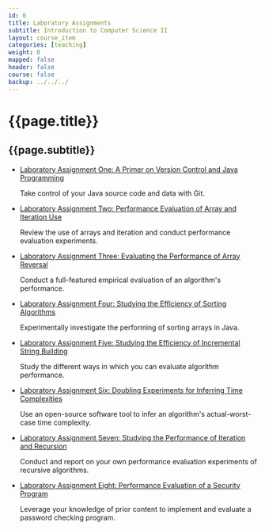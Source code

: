 ```yaml
---
id: 0
title: Laboratory Assignments
subtitle: Introduction to Computer Science II
layout: course_item
categories: [teaching]
weight: 0
mapped: false
header: false
course: false
backup: ../../../
---
```


# {{page.title}}

## {{page.subtitle}}

<ul>

<li><a href="{{site.baseurl}}teaching/cs112F2016/provide/labs/lab1/cs112F2016_lab01.pdf">Laboratory Assignment One: A Primer on Version Control and Java Programming</a> <p>Take control of your Java source code and data with Git.</p>

<li><a href="{{site.baseurl}}teaching/cs112F2016/provide/labs/lab2/cs112F2016_lab02.pdf">Laboratory Assignment Two: Performance Evaluation of Array and Iteration Use</a> <p>Review the use of arrays and iteration and conduct performance evaluation experiments.</p>

<li><a href="{{site.baseurl}}teaching/cs112F2016/provide/labs/lab3/cs112F2016_lab03.pdf">Laboratory Assignment Three: Evaluating the Performance of Array Reversal</a> <p>Conduct a full-featured empirical evaluation of an algorithm's performance.</p>

<li><a href="{{site.baseurl}}teaching/cs112F2016/provide/labs/lab4/cs112F2016_lab04.pdf">Laboratory Assignment Four: Studying the Efficiency of Sorting Algorithms</a> <p>Experimentally investigate the performing of sorting arrays in Java.</p>

<li><a href="{{site.baseurl}}teaching/cs112F2016/provide/labs/lab5/cs112F2016_lab05.pdf">Laboratory Assignment Five: Studying the Efficiency of Incremental String Building</a> <p>Study the different ways in which you can evaluate algorithm performance.</p>

<li><a href="{{site.baseurl}}teaching/cs112F2016/provide/labs/lab6/cs112F2016_lab06.pdf">Laboratory Assignment Six: Doubling Experiments for Inferring Time Complexities</a> <p>Use an open-source software tool to infer an algorithm's actual-worst-case time complexity.</p>

<li><a href="{{site.baseurl}}teaching/cs112F2016/provide/labs/lab7/cs112F2016_lab07.pdf">Laboratory Assignment Seven: Studying the Performance of Iteration and Recursion</a> <p>Conduct and report on your own performance evaluation experiments of recursive algorithms.</p>

<li><a href="{{site.baseurl}}teaching/cs112F2016/provide/labs/lab8/cs112F2016_lab08.pdf">Laboratory Assignment Eight: Performance Evaluation of a Security Program</a> <p>Leverage your knowledge of prior content to implement and evaluate a password checking program.</p>

</ul>


